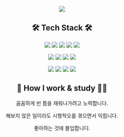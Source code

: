 <div align="center">
<img src=https://capsule-render.vercel.app/api?type=waving&color=21528a&height=300&section=header&text=Yujin%20Song&fontSize=90&fontColor=ffffff&fontAlignY=40&animation=fadeIn/></a>
</div>
<p></p>
<h2 align="center">🛠 Tech Stack 🛠</h3>
<div align="center">
  
  <img src="https://img.shields.io/badge/Html5-E34F26?style=flat-square&logo=HTML5&logoColor=white"/></a>
  <img src="https://img.shields.io/badge/CSS3-1572B6?style=flat-square&logo=CSS3&logoColor=white"/></a>
  <img src="https://img.shields.io/badge/JavaScript-F7DF1E?style=flat-square&logo=JavaScript&logoColor=white"/></a>
  <img src="https://img.shields.io/badge/jQuery-0769AD?style=flat-square&logo=jQuery&logoColor=white"/></a>
  <img src="https://img.shields.io/badge/C%2B%2B-00599C?style=flat-square&logo=C%2B%2B&logoColor=white"/></a>
  
  <img src="https://img.shields.io/badge/Java-007396?style=flat-square&logo=Java&logoColor=white"/></a>
  <img src="https://img.shields.io/badge/Spring-6DB33F?style=flat-square&logo=Spring&logoColor=white"/></a>
  <img src="https://img.shields.io/badge/Srping_Boot-6DB33F?style=flat-square&logo=SpringBoot&logoColor=white"/></a>
  <img src="https://img.shields.io/badge/Node.js-339933?style=flat-square&logo=Node.js&logoColor=white"/></a>
  
  <img src="https://img.shields.io/badge/MySQL-1572B6?style=flat-square&logo=MySQL&logoColor=white"/></a>
  <img src="https://img.shields.io/badge/Amazon_AWS-232F3E?style=flat-square&logo=Amazon-AWS&logoColor=white"/></a>
  <img src="https://img.shields.io/badge/Git-F05032?style=flat-square&logo=Git&logoColor=white"/></a>
  <img src="https://img.shields.io/badge/GitHub-181717?style=flat-square&logo=GitHub&logoColor=white"/></a>

</div>
<h2 align="center">🤔 How I work & study ✍🏻</h3>
<div align="center">
  
  <p>꼼꼼하게 빈 틈을 채워나가려고 노력합니다.</p>
  <p>해보지 않은 일이라도 시행착오를 겪으면서 익힙니다.</p>
  <p>좋아하는 것에 몰입합니다.</p>
  
</div>
<p></p>
